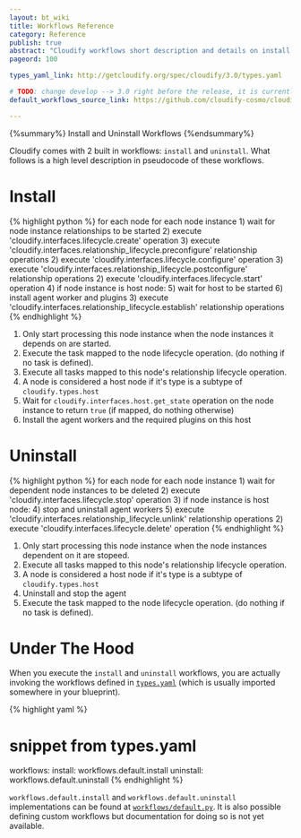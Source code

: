 ```yaml
---
layout: bt_wiki
title: Workflows Reference
category: Reference
publish: true
abstract: "Cloudify workflows short description and details on install and uninstall default workflows"
pageord: 100

types_yaml_link: http://getcloudify.org/spec/cloudify/3.0/types.yaml

# TODO: change develop --> 3.0 right before the release, it is currently develop because there is no 3.0 tag yet
default_workflows_source_link: https://github.com/cloudify-cosmo/cloudify-manager/blob/develop/workflows/workflows/default.py

---
```


{%summary%} Install and Uninstall Workflows {%endsummary%}

Cloudify comes with 2 built in workflows: `install` and `uninstall`. What follows is a high level description in pseudocode of these workflows.

# Install

{% highlight python %}
for each node
  for each node instance
    1) wait for node instance relationships to be started
    2) execute 'cloudify.interfaces.lifecycle.create' operation
    3) execute 'cloudify.interfaces.relationship_lifecycle.preconfigure' relationship operations
    2) execute 'cloudify.interfaces.lifecycle.configure' operation
    3) execute 'cloudify.interfaces.relationship_lifecycle.postconfigure' relationship operations
    2) execute 'cloudify.interfaces.lifecycle.start' operation
    4) if node instance is host node:
    5)   wait for host to be started
    6)   install agent worker and plugins
    3) execute 'cloudify.interfaces.relationship_lifecycle.establish' relationship operations
{% endhighlight %}

1. Only start processing this node instance when the node instances it depends on are started.
2. Execute the task mapped to the node lifecycle operation. (do nothing if no task is defined).
3. Execute all tasks mapped to this node's relationship lifecycle operation.
4. A node is considered a host node if it's type is a subtype of `cloudify.types.host`
5. Wait for `cloudify.interfaces.host.get_state` operation on the node instance to return `true` (if mapped, do nothing otherwise)
6. Install the agent workers and the required plugins on this host

# Uninstall

{% highlight python %}
for each node
  for each node instance
    1) wait for dependent node instances to be deleted
    2) execute 'cloudify.interfaces.lifecycle.stop' operation
    3) if node instance is host node:
    4)   stop and uninstall agent workers
    5) execute 'cloudify.interfaces.relationship_lifecycle.unlink' relationship operations
    2) execute 'cloudify.interfaces.lifecycle.delete' operation
{% endhighlight %}

1. Only start processing this node instance when the node instances dependent on it are stopeed.
2. Execute all tasks mapped to this node's relationship lifecycle operation.
3. A node is considered a host node if it's type is a subtype of `cloudify.types.host`
4. Uninstall and stop the agent
5. Execute the task mapped to the node lifecycle operation. (do nothing if no task is defined).

# Under The Hood

When you execute the `install` and `uninstall` workflows, you are actually invoking the workflows defined in [`types.yaml`]({{page.types_yaml_link}}) (which is usually imported somewhere in your blueprint).

{% highlight yaml %}
# snippet from types.yaml
workflows:
    install: workflows.default.install
    uninstall: workflows.default.uninstall
{% endhighlight %}

`workflows.default.install` and `workflows.default.uninstall` implementations can be found at [`workflows/default.py`]({{page.default_workflows_source_link}}). It is also possible defining custom workflows but documentation for doing so is not yet available.
